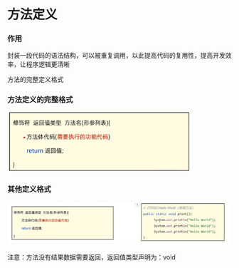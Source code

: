 # 方法定义

### 作用

封装一段代码的语法结构，可以被重复调用，以此提高代码的复用性，提高开发效率，让程序逻辑更清晰

方法的完整定义格式

### 方法定义的完整格式

![](<../.gitbook/assets/屏幕截图 2022-10-19 175148 (1) (1).png>)

### 其他定义格式

![](<../.gitbook/assets/image (1) (1) (1) (1).png>)

注意：方法没有结果数据需要返回，返回值类型声明为：void

